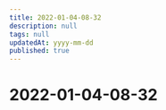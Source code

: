 ```yaml
---
title: 2022-01-04-08-32
description: null
tags: null
updatedAt: yyyy-mm-dd
published: true
---
```


# 2022-01-04-08-32
